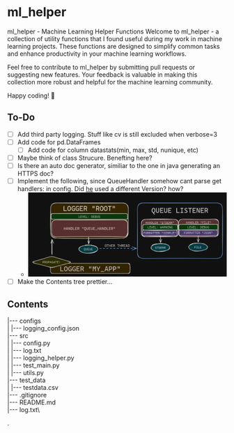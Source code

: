 # ml_helper


ml_helper - Machine Learning Helper Functions
Welcome to ml_helper - a collection of utility functions that I found useful during my
work in machine learning projects. These functions are designed to simplify common tasks 
and enhance productivity in your machine learning workflows.

Feel free to contribute to ml_helper by submitting pull requests or suggesting
new features. Your feedback is valuable in making this collection more robust and 
helpful for the machine learning community.

Happy coding! 🚀

## To-Do

- [ ] Add third party logging. Stuff like cv is still excluded when verbose=3
- [ ] Add code for pd.DataFrames
  - [ ] Add code for column datastats(min, max, std, nunique, etc)
- [ ] Maybe think of class Strucure. Benefting here?
- [ ] Is there an auto doc generator, similiar to the one in java generating an HTTPS doc?
- [ ] Implement the following, since QueueHandler somehow cant parse get handlers: in config. Did [he](https://www.youtube.com/watch?v=9L77QExPmI0) used a different Version? how?
  - ![LoggerClass](./documentation/img.png)
- [ ] Make the Contents tree prettier...
## Contents

|--- configs\
|   |--- logging_config.json\
|--- src\
|   |--- config.py\
|   |--- log.txt\
|   |--- logging_helper.py\
|   |--- test_main.py\
|   |--- utils.py\
|--- test_data\
|   |--- testdata.csv\
|--- .gitignore\
|--- README.md\
|--- log.txt\

.



